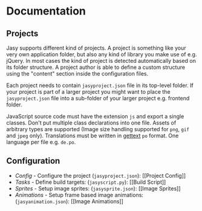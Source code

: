 # Documentation

## Projects

Jasy supports different kind of projects. A project is something like your very own application folder, but also any kind of library you make use of e.g. jQuery. In most cases the kind of project is detected automatically based on its folder structure. A project author is able to define a custom structure using the "content" section inside the configuration files.

Each project needs to contain `jasyproject.json` file in its top-level folder. If your project is part of a larger project you might want to place the `jasyproject.json` file into a sub-folder of your larger project e.g. frontend folder.

JavaScript source code must have the extension `js` and export a single classes. Don't put multiple class declarations into one file. Assets of arbitrary types are supported (Image size handling supported for `png`, `gif` and `jpeg` only). Translations must be written in [gettext](http://www.gnu.org/s/gettext/) `po` format. One language per file e.g. `de.po`.


## Configuration

* *Config* - Configure the project (`jasyproject.json`): [[Project Config]]
* *Tasks* - Define build targets: (`jasyscript.py`): [[Build Script]]
* *Sprites* - Setup image sprites: (`jasysprite.json`): [[Image Sprites]]
* *Animations* - Setup frame based image animations: (`jasyanimation.json`): [[Image Animations]]

